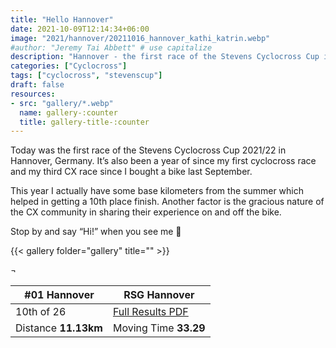 ```yaml
---
title: "Hello Hannover"
date: 2021-10-09T12:14:34+06:00
image: "2021/hannover/20211016_hannover_kathi_katrin.webp"
#author: "Jeremy Tai Abbett" # use capitalize
description: "Hannover - the first race of the Stevens Cyclocross Cup in the 2021/22 season."
categories: ["Cyclocross"]
tags: ["cyclocross", "stevenscup"]
draft: false
resources: 
- src: "gallery/*.webp"
  name: gallery-:counter
  title: gallery-title-:counter
---
```


Today was the first race of the Stevens Cyclocross Cup 2021/22 in Hannover, Germany. It’s also been a year of since my first cyclocross race and my third CX race since I bought a bike last September.

This year I actually have some base kilometers from the summer which helped in getting a 10th place finish. Another factor is the gracious nature of the CX community in sharing their experience on and off the bike.

Stop by and say “Hi!” when you see me 👋

{{< gallery folder="gallery" title="" >}}

 ¬ 

| #01 Hannover| RSG Hannover |
| ----------- | ----------- |
| 10th of 26 | [Full Results PDF](https://cxneu.florian-neubauer.de/images/2021/erg/20211226_09_hamburg_te.pdf) |
| Distance **11.13km** | Moving Time **33.29** |